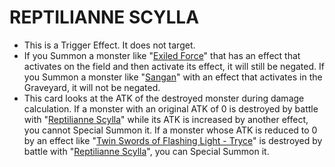 
# REPTILIANNE SCYLLA

*   This is a Trigger Effect. It does not target.
*   If you Summon a monster like "[Exiled Force](https://yugioh.fandom.com/wiki/Exiled_Force)" that has an effect that activates on the field and then activate its effect, it will still be negated. If you Summon a monster like "[Sangan](https://yugioh.fandom.com/wiki/Sangan)" with an effect that activates in the Graveyard, it will not be negated.
*   This card looks at the ATK of the destroyed monster during damage calculation. If a monster with an original ATK of 0 is destroyed by battle with "[Reptilianne Scylla](https://yugioh.fandom.com/wiki/Reptilianne_Scylla)" while its ATK is increased by another effect, you cannot Special Summon it. If a monster whose ATK is reduced to 0 by an effect like "[Twin Swords of Flashing Light - Tryce](https://yugioh.fandom.com/wiki/Twin_Swords_of_Flashing_Light_-_Tryce)" is destroyed by battle with "[Reptilianne Scylla](https://yugioh.fandom.com/wiki/Reptilianne_Scylla)", you can Special Summon it.  
      
    
